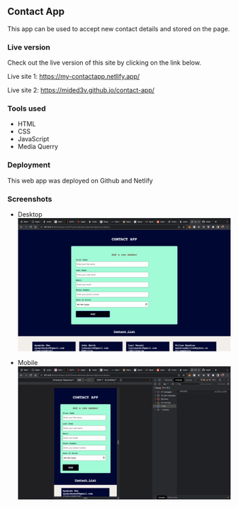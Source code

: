 ## Contact App

This app can be used to accept new contact details and stored on the page.

### Live version

Check out the live version of this site by clicking on the link below.

Live site 1: https://my-contactapp.netlify.app/

Live site 2: https://mided3v.github.io/contact-app/


### Tools used 
- HTML
- CSS
- JavaScript
- Media Querry

### Deployment
This web app was deployed on Github and Netlify 

### Screenshots
- Desktop
![](./Screenshot%201.png)

- Mobile
![](./Screenshot%202.png)

